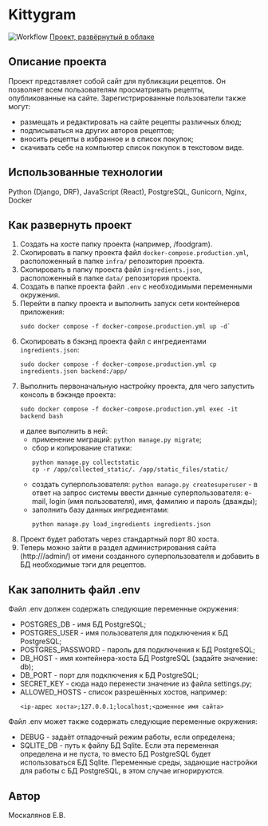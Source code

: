 # Kittygram
![Workflow](https://github.com/eugemos/foodgram-project-react/actions/workflows/main.yml/badge.svg
)
[Проект, развёрнутый в облаке](http://158.160.27.72)
## Описание проекта
Проект представляет собой сайт для публикации рецептов.
Он позволяет всем пользователям просматривать рецепты, опубликованные на сайте.
Зарегистрированные пользователи также могут:
- размещать и редактировать на сайте рецепты различных блюд;
- подписываться на других авторов рецептов;
- вносить рецепты в избранное и в список покупок;
- скачивать себе на компьютер список покупок в текстовом виде.

## Использованные технологии
Python (Django, DRF), JavaScript (React), PostgreSQL, Gunicorn, Nginx, Docker

## Как развернуть проект
1. Создать на хосте папку проекта (например, /foodgram).
2. Скопировать в папку проекта файл `docker-compose.production.yml`,
расположенный в папке `infra/` репозитория проекта.
2. Скопировать в папку проекта файл `ingredients.json`,
расположенный в папке `data/` репозитория проекта.
3. Создать в папке проекта файл `.env` с необходимыми переменными окружения.
4. Перейти в папку проекта и выполнить запуск сети контейнеров приложения:
    ```
    sudo docker compose -f docker-compose.production.yml up -d`
    ```
4. Скопировать в бэкэнд проекта файл с ингредиентами `ingredients.json`:
    ```
    sudo docker compose -f docker-compose.production.yml cp ingredients.json backend:/app/
    ```
5. Выполнить первоначальную настройку проекта, для чего запустить консоль в бэкэнде проекта:
    ```
    sudo docker compose -f docker-compose.production.yml exec -it backend bash
    ```
    и далее выполнить в ней:
    - применение миграций: `python manage.py migrate`;
    - сбор и копирование статики:
        ```
        python manage.py collectstatic
        cp -r /app/collected_static/. /app/static_files/static/
        ```
    - создать суперпользователя: `python manage.py createsuperuser` - в ответ на запрос системы ввести данные суперпользователя: e-mail, login (имя пользователя), имя, фамилию и пароль (дважды);
    - заполнить базу данных ингредиентами: 
        ```
        python manage.py load_ingredients ingredients.json
        ```
6. Проект будет работать через стандартный порт 80 хоста.
7. Теперь можно зайти в раздел администрирования сайта (http://<HOST>/admin/) от имени созданного суперпользователя и добавить в БД необходимые тэги для рецептов.

## Как заполнить файл .env
Файл .env должен содержать следующие переменные окружения:
- POSTGRES_DB - имя БД PostgreSQL;
- POSTGRES_USER - имя пользователя для подключения к БД PostgreSQL;
- POSTGRES_PASSWORD - пароль для подключения к БД PostgreSQL;
- DB_HOST - имя контейнера-хоста БД PostgreSQL (задайте значение: db);
- DB_PORT - порт для подключения к БД PostgreSQL;
- SECRET_KEY - сюда надо перенести значение из файла settings.py;
- ALLOWED_HOSTS - список разрешённых хостов, например:
    ```
    <ip-адрес хоста>;127.0.0.1;localhost;<доменное имя сайта>
    ```
Файл .env может также содержать следующие переменные окружения:
- DEBUG - задаёт отладочный режим работы, если определена;
- SQLITE_DB - путь к файлу БД Sqlite. Если эта переменная определена и не пуста, то вместо БД PostgreSQL будет использоваться БД Sqlite. Переменные среды, задающие настройки для работы с БД PostgreSQL, в этом случае игнорируются.

## Автор
Москалянов Е.В.
